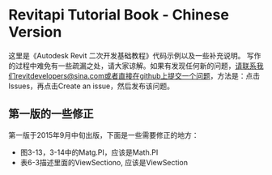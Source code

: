 # Revitapi Tutorial Book - Chinese Version
这里是《Autodesk Revit 二次开发基础教程》代码示例以及一些补充说明。
写作的过程中难免有一些疏漏之处，请大家谅解。如果有发现任何新的问题，请联系我们revitdevelopers@sina.com或者直接在github上提交一个问题，方法是：点击Issues，再点击Create an issue，然后发布该问题。

## 第一版的一些修正
第一版于2015年9月中旬出版，下面是一些需要修正的地方：
* 图3-13，3-14中的Matg.PI，应该是Math.PI
* 表6-3描述里面的ViewSectiono, 应该是ViewSection
